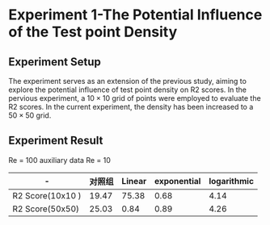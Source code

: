 # Experiment 1-The Potential Influence of the Test point Density
## Experiment Setup
The experiment serves as an extension of the previous study, aiming to explore the potential influence of test point density on R2 scores. In the pervious experiment, a $10\times10$ grid of points were employed to evaluate the R2 scores. In the current experiment, the density has been increased to a $50 \times 50$ grid.
## Experiment Result
Re = 100
auxiliary data Re = 10

|-|对照组 |Linear |exponential |logarithmic |
|-|-|-|-|-|
| R2 Score(10x10 ) |19.47|75.38|0.68|4.14|
| R2 Score(50x50) |25.03|0.84|0.89|4.26|